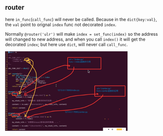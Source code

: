 ## router
here `in_func`(`call_func`) will never be called.
Because in the `dict{key:val}`, the `val` point to
orignal `index` func not decorated `index`.

Normally `@router('ulr')` will make `index = set_func(index)`
so the address will changed to new address, and when you
call `index()` it will get the decorated `index`;
but here use `dict`, will never call `call_func`.

<img src='router.png' width=400>